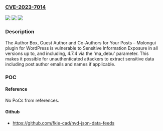 ### [CVE-2023-7014](https://cve.mitre.org/cgi-bin/cvename.cgi?name=CVE-2023-7014)
![](https://img.shields.io/static/v1?label=Product&message=Author%20Box%2C%20Guest%20Author%20and%20Co-Authors%20for%20Your%20Posts%20%E2%80%93%20Molongui&color=blue)
![](https://img.shields.io/static/v1?label=Version&message=*%3C%3D%204.7.4%20&color=brighgreen)
![](https://img.shields.io/static/v1?label=Vulnerability&message=CWE-359%20Exposure%20of%20Private%20Information%20('Privacy%20Violation')&color=brighgreen)

### Description

The Author Box, Guest Author and Co-Authors for Your Posts – Molongui plugin for WordPress is vulnerable to Sensitive Information Exposure in all versions up to, and including, 4.7.4 via the 'ma_debu' parameter. This makes it possible for unauthenticated attackers to extract sensitive data including post author emails and names if applicable.

### POC

#### Reference
No PoCs from references.

#### Github
- https://github.com/fkie-cad/nvd-json-data-feeds

